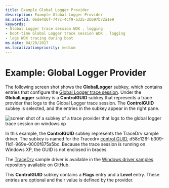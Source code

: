 ```yaml
---
title: Example Global Logger Provider
description: Example Global Logger Provider
ms.assetid: 06de4d6f-747c-4cf9-a325-2b697b72a1e9
keywords:
- Global Logger trace session WDK , logging
- boot-time Global Logger trace session WDK , logging
- logs WDK tracing during boot
ms.date: 04/20/2017
ms.localizationpriority: medium
---
```


# Example: Global Logger Provider


The following screen shot shows the **GlobalLogger** subkey, which contains entries that configure the [Global Logger trace session](global-logger-trace-session.md). Under the **GlobalLogger** subkey is a **ControlGUID** subkey that represents a trace provider that logs to the Global Logger trace session. The **ControlGUID** subkey is selected, and the entries in the subkey appear in the right pane.

![screen shot of a subkey of a trace provider that logs to the global logger trace session on windows xp](images/globallogger.png)

In this example, the **ControlGUID** subkey represents the TraceDrv sample driver. The subkey is named for the Tracedrv [control GUID](control-guid.md), d58c126f-b309-11d1-969e-0000f875a5bc. Because the trace session is running on Windows XP, the GUID is not enclosed in braces.

The [TraceDrv](http://go.microsoft.com/fwlink/p/?LinkId=617726) sample driver is available in the [Windows driver samples](http://go.microsoft.com/fwlink/p/?LinkId=616507) repository available on GitHub.

This **ControlGUID** subkey contains a **Flags** entry and a **Level** entry. These entries are optional and their value is defined by the provider.

 

 





